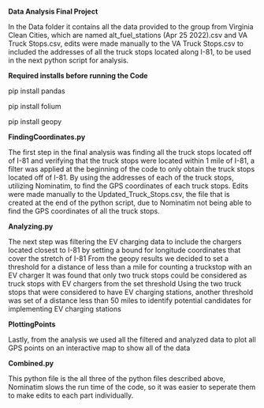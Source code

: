 **Data Analysis Final Project**

In the Data folder it contains all the data provided to the group from Virginia Clean Cities, which are named alt_fuel_stations (Apr 25 2022).csv and VA Truck Stops.csv, edits were made manually to the VA Truck Stops.csv to included the addresses of all the truck stops located along I-81, to be used in the next python script for analysis.

**Required installs before running the Code**

pip install pandas

pip install folium

pip install geopy

**FindingCoordinates.py**

The first step in the final analysis was finding all the truck stops located off of I-81 and verifying that the truck stops were located within 1 mile of I-81, a filter was applied at the beginning of the code to only obtain the truck stops located off of I-81. By using the addresses of each of the truck stops, utilizing Nominatim, to find the GPS coordinates of each truck stops. Edits were made manually to the Updated_Truck_Stops.csv, the file that is created at the end of the python script, due to Nominatim not being able to find the GPS coordinates of all the truck stops. 


**Analyzing.py**

The next step was filtering the EV charging data to include the chargers located closest to I-81 by setting a bound for longitude coordinates that cover the stretch of I-81
From the geopy results we decided to set a threshold for a distance of less than a mile for counting a truckstop with an EV charger
It was found that only two truck stops could be considered as truck stops with EV chargers from the set threshold
Using the two truck stops that were considered to have EV charging stations, another threshold was set of a distance less than 50 miles to identify potential candidates for implementing EV charging stations

**PlottingPoints**

Lastly, from the analysis we used all the filtered and analyzed data to plot all GPS points on an interactive map to show all of the data

**Combined.py**

This python file is the all three of the python files described above, Nominatim slows the run time of the code, so it was easier to seperate them to make edits to each part individually.
